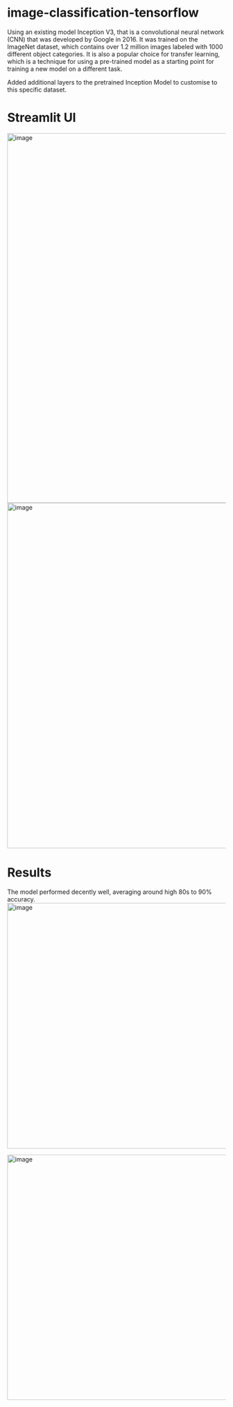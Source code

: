 # image-classification-tensorflow
Using an existing model Inception V3, that is a convolutional neural network (CNN) that was developed by Google in 2016. It was trained on the ImageNet dataset, which contains over 1.2 million images labeled with 1000 different object categories. It is also a popular choice for transfer learning, which is a technique for using a pre-trained model as a starting point for training a new model on a different task.

Added additional layers to the pretrained Inception Model to customise to this specific dataset. 

# Streamlit UI
<img width="853" alt="image" src="https://github.com/jiayii01/image-classification-CNN/assets/79521323/d34c1fc1-e989-430c-a8a2-7df887219766">

<img width="797" alt="image" src="https://github.com/jiayii01/image-classification-CNN/assets/79521323/dc577868-d00a-403e-acd0-1b33b7a714fc">

# Results
The model performed decently well, averaging around high 80s to 90% accuracy. 
<img width="567" alt="image" src="https://github.com/jiayii01/image-classification-CNN/assets/79521323/4dd3c8f1-c05a-4bcd-8255-d523eab15105">

<img width="566" alt="image" src="https://github.com/jiayii01/image-classification-CNN/assets/79521323/3cdcce81-4317-4ba3-8855-1c37372f05ef">

